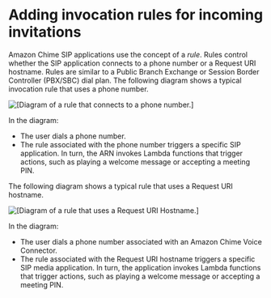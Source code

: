 # Adding invocation rules for incoming invitations<a name="add-invocation-rules"></a>

Amazon Chime SIP applications use the concept of a *rule*\. Rules control whether the SIP application connects to a phone number or a Request URI hostname\. Rules are similar to a Public Branch Exchange or Session Border Controller \(PBX/SBC\) dial plan\. The following diagram shows a typical invocation rule that uses a phone number\.

![\[Diagram of a rule that connects to a phone number.\]](http://docs.aws.amazon.com/chime/latest/dg/images/SipRule-ph-to-sipApp.png)

In the diagram:
+ The user dials a phone number\. 
+ The rule associated with the phone number triggers a specific SIP application\. In turn, the ARN invokes Lambda functions that trigger actions, such as playing a welcome message or accepting a meeting PIN\.

The following diagram shows a typical rule that uses a Request URI hostname\.

![\[Diagram of a rule that uses a Request URI Hostname.\]](http://docs.aws.amazon.com/chime/latest/dg/images/SipRule-VC-to-SipApp.png)

In the diagram:
+ The user dials a phone number associated with an Amazon Chime Voice Connector\.
+ The rule associated with the Request URI hostname triggers a specific SIP media application\. In turn, the application invokes Lambda functions that trigger actions, such as playing a welcome message or accepting a meeting PIN\.